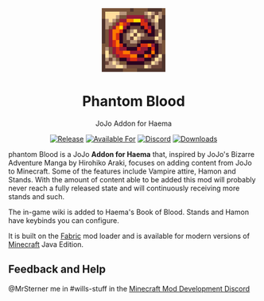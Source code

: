 <div align="center">

<img alt="Example Icon" src="src/main/resources/assets/phantomblood/icon.png" width="128">

# Phantom Blood

JoJo Addon for Haema

<!-- todo: replace 494721 with your CurseForge project id -->
[![Release](https://img.shields.io/github/v/release/mrsterner/phantomblood?style=for-the-badge&include_prereleases&sort=semver)][releases]
[![Available For](https://img.shields.io/badge/dynamic/json?label=Available%20For&style=for-the-badge&color=34aa2f&query=gameVersionLatestFiles%5B0%5D.gameVersion&url=https%3A%2F%2Faddons-ecs.forgesvc.net%2Fapi%2Fv2%2Faddon%2F476239)][curseforge]
<a href="https://discord.gg/G3QsRGzj9B"><img src="https://img.shields.io/discord/620934202875183104?color=5865f2&label=Feedback%20%26%20Help&style=for-the-badge" alt="Discord"></a>
[![Downloads](https://img.shields.io/badge/dynamic/json?label=Downloads&style=for-the-badge&color=f16436&query=downloadCount&url=https%3A%2F%2Faddons-ecs.forgesvc.net%2Fapi%2Fv2%2Faddon%2F476239)][curseforge:files]

</div>
  
phantom Blood is a JoJo **Addon for Haema** that, inspired by JoJo's Bizarre Adventure Manga by Hirohiko Araki, focuses on adding content from JoJo to Minecraft. Some of the features include Vampire attire, Hamon and Stands. With the amount of content able to be added this mod will probably never reach a fully released state and will continuously receiving more stands and such. 

The in-game wiki is added to Haema's Book of Blood. Stands and Hamon have keybinds you can configure.

It is built on the [Fabric][fabric] mod loader and is available for modern
versions of [Minecraft][minecraft] Java Edition.

## Feedback and Help

@MrSterner me in #wills-stuff in the [Minecraft Mod Development Discord][contributing]


[contributing]: https://discord.gg/G3QsRGzj9B
[curseforge]: https://curseforge.com/minecraft/mc-mods/phantom-blood
[curseforge:files]: https://curseforge.com/minecraft/mc-mods/phantom-blood/files
[fabric]: https://fabricmc.net/
[minecraft]: https://minecraft.net/
[releases]: https://github.com/mrsterner/phantomblood/releases
[security]: .github/SECURITY.md  
  
  

